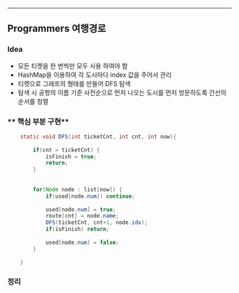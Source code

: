 ---
## Programmers 여행경로
### **Idea**
* 모든 티켓을 한 번씩만 모두 사용 하여야 함
* HashMap을 이용하여 각 도시마다 index 값을 주어서 관리
* 티켓으로 그래프의 형태를 만들어 DFS 탐색
* 탐색 시 공항의 이름 기준 사전순으로 먼저 나오는 도시를 먼저 방문하도록 간선의 순서를 정렬
 


### ** 핵심 부분 구현**
```java        
	static void DFS(int ticketCnt, int cnt, int now){
		
		if(cnt > ticketCnt) {
			isFinish = true;
			return;
		}
		
		
		for(Node node : list[now]) {
			if(used[node.num]) continue;
			
			used[node.num] = true;
			route[cnt] = node.name;			
			DFS(ticketCnt, cnt+1, node.idx);
			if(isFinish) return;
			
			used[node.num] = false;
		}
		
	}
```

### 정리

